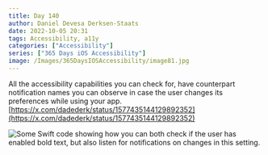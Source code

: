 ```yaml
---
title: Day 140
author: Daniel Devesa Derksen-Staats
date: 2022-10-05 20:31
tags: Accessibility, a11y
categories: ["Accessibility"]
series: ["365 Days iOS Accessibility"]
image: /Images/365DaysIOSAccessibility/image81.jpg
---
```


All the accessibility capabilities you can check for, have counterpart notification names you can observe in case the user changes its preferences while using your app.  [https://x.com/dadederk/status/1577435144129892352](https://x.com/dadederk/status/1577435144129892352)

![Some Swift code showing how you can both check if the user has enabled bold text, but also listen for notifications on changes in this setting.](/Images/365DaysIOSAccessibility/image81.jpg)